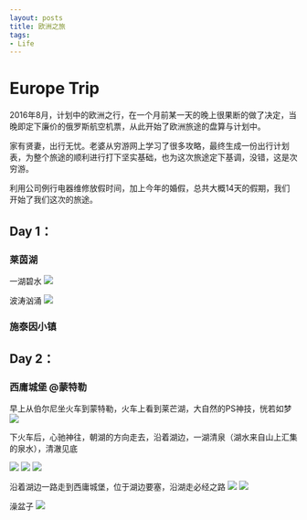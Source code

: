```yaml
---
layout: posts
title: 欧洲之旅
tags:
- Life
---
```

Europe Trip
===========

2016年8月，计划中的欧洲之行，在一个月前某一天的晚上很果断的做了决定，当晚即定下廉价的俄罗斯航空机票，从此开始了欧洲旅途的盘算与计划中。

家有贤妻，出行无忧。老婆从穷游网上学习了很多攻略，最终生成一份出行计划表，为整个旅途的顺利进行打下坚实基础，也为这次旅途定下基调，没错，这是次穷游。

利用公司例行电器维修放假时间，加上今年的婚假，总共大概14天的假期，我们开始了我们这次的旅途。



## Day 1： 

### 莱茵湖 
一湖碧水
<img src="http://p1.bpimg.com/4851/87bd5ba8c44b8ffb.jpg">

波涛汹涌
<img src="http://p1.bpimg.com/4851/4a22466d27a7188e.jpg">


### 施泰因小镇


## Day 2：
### 西庸城堡 @蒙特勒

早上从伯尔尼坐火车到蒙特勒，火车上看到莱芒湖，大自然的PS神技，恍若如梦
<img src="http://p1.bpimg.com/4851/66ac7813b88139fa.jpg">

下火车后，心驰神往，朝湖的方向走去，沿着湖边，一湖清泉（湖水来自山上汇集的泉水），清澈见底

<img src="http://p1.bpimg.com/4851/c2928889ba11e772.jpg">
<img src="http://p1.bpimg.com/4851/304db620df82da80.jpg">
<img src="http://p1.bpimg.com/4851/7cce8dfb18e39b1f.jpg">

沿着湖边一路走到西庸城堡，位于湖边要塞，沿湖走必经之路
<img src="http://i1.piimg.com/4851/c89af0b30f096644.jpg">
<img src="http://i1.piimg.com/4851/d2d0ca236c958d2c.jpg">

澡盆子
<img src="http://i1.piimg.com/4851/9bbce836525e98dc.jpg">










